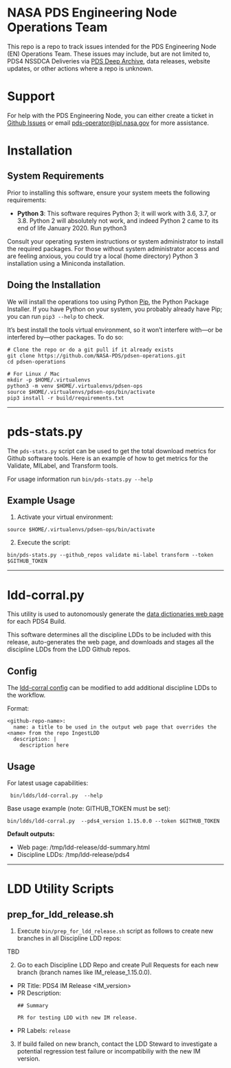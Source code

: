 # NASA PDS Engineering Node Operations Team
This repo is a repo to track issues intended for the PDS Engineering Node (EN) Operations Team. These issues may include, but are not limited to, PDS4 NSSDCA Deliveries via [PDS Deep Archive](https://nasa-pds.github.io/pds-deep-archive/index.html), data releases, website updates, or other actions where a repo is unknown.

# Support
For help with the PDS Engineering Node, you can either create a ticket in [Github Issues](https://github.com/NASA-PDS/pdsen-operations/issues) or email pds-operator@jpl.nasa.gov for more assistance.

# Installation

## System Requirements

Prior to installing this software, ensure your system meets the following requirements:

* **Python 3**: This software requires Python 3; it will work with 3.6, 3.7, or 3.8. Python 2 will absolutely not work, and indeed Python 2 came to its end of life January 2020. Run python3 

Consult your operating system instructions or system administrator to install the required packages. For those without system administrator access and are feeling anxious, you could try a local (home directory) Python 3 installation using a Miniconda installation.

## Doing the Installation

We will install the operations too using Python [Pip](https://pip.pypa.io/en/stable/), the Python Package Installer. If you have Python on your system, you probably already have Pip; you can run `pip3 --help` to check.

It’s best install the tools virtual environment, so it won’t interfere with—or be interfered by—other packages. To do so:

```
# Clone the repo or do a git pull if it already exists
git clone https://github.com/NASA-PDS/pdsen-operations.git
cd pdsen-operations

# For Linux / Mac
mkdir -p $HOME/.virtualenvs
python3 -m venv $HOME/.virtualenvs/pdsen-ops
source $HOME/.virtualenvs/pdsen-ops/bin/activate
pip3 install -r build/requirements.txt
```

---

# pds-stats.py

The `pds-stats.py` script can be used to get the total download metrics for Github software tools. Here is an example of how to get metrics for the Validate, MILabel, and Transform tools.

For usage information run `bin/pds-stats.py --help`

## Example Usage
 
1. Activate your virtual environment:

```
source $HOME/.virtualenvs/pdsen-ops/bin/activate
```

2. Execute the script:

```
bin/pds-stats.py --github_repos validate mi-label transform --token $GITHUB_TOKEN
```

---

# ldd-corral.py

This utility is used to autonomously generate the [data dictionaries web page](https://pds.nasa.gov/datastandards/dictionaries/index.shtml) for each PDS4 Build.

This software determines all the discipline LDDs to be included with this release, auto-generates the web page, and downloads and stages all the discipline LDDs from the LDD Github repos.

## Config

The [ldd-corral config](https://github.com/NASA-PDS/pdsen-operations/blob/master/conf/ldds/config.yml) can be modified to add additional discipline LDDs to the workflow.

Format:

```
<github-repo-name>:
  name: a title to be used in the output web page that overrides the <name> from the repo IngestLDD
  description: |
    description here
```

## Usage

For latest usage capabilities:
```
 bin/ldds/ldd-corral.py  --help
```

Base usage example (note: GITHUB_TOKEN must be set):
```
bin/ldds/ldd-corral.py  --pds4_version 1.15.0.0 --token $GITHUB_TOKEN
```

**Default outputs:**
* Web page:  /tmp/ldd-release/dd-summary.html
* Discipline LDDs: /tmp/ldd-release/pds4

---

# LDD Utility Scripts

## prep_for_ldd_release.sh

1. Execute `bin/prep_for_ldd_release.sh` script as follows to create new branches in all Discipline LDD repos:

TBD

2. Go to each Discipline LDD Repo and create Pull Requests for each new branch (branch names like IM_release_1.15.0.0).
  * PR Title: PDS4 IM Release <IM_version>
  * PR Description:
    ```
    ## Summary
    
    PR for testing LDD with new IM release.
    ```
  * PR Labels: `release`

3. If build failed on new branch, contact the LDD Steward to investigate a potential regression test failure or incompatibiliy with the new IM version.

